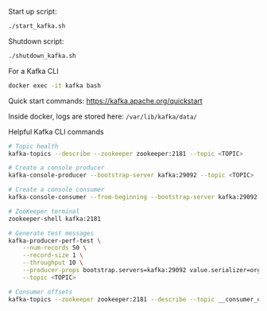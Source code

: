 Start up script:
``` bash
./start_kafka.sh
```

Shutdown script:
``` bash
./shutdown_kafka.sh
```

For a Kafka CLI
``` bash
docker exec -it kafka bash
```
Quick start commands: <https://kafka.apache.org/quickstart>

Inside docker, logs are stored here: `/var/lib/kafka/data/`

Helpful Kafka CLI commands
``` bash
# Topic health
kafka-topics --describe --zookeeper zookeeper:2181 --topic <TOPIC>

# Create a console producer
kafka-console-producer --bootstrap-server kafka:29092 --topic <TOPIC>

# Create a console consumer
kafka-console-consumer --from-beginning --bootstrap-server kafka:29092 --property print.key=true --topic <TOPIC>

# ZooKeeper terminal
zookeeper-shell kafka:2181

# Generate test messages
kafka-producer-perf-test \
    --num-records 50 \
    --record-size 1 \
    --throughput 10 \
    --producer-props bootstrap.servers=kafka:29092 value.serializer=org.apache.kafka.common.serailization.StringSerializer \
    --topic <TOPIC>

# Consumer offsets
kafka-topics --zookeeper zookeeper:2181 --describe --topic __consumer_offsets
```
